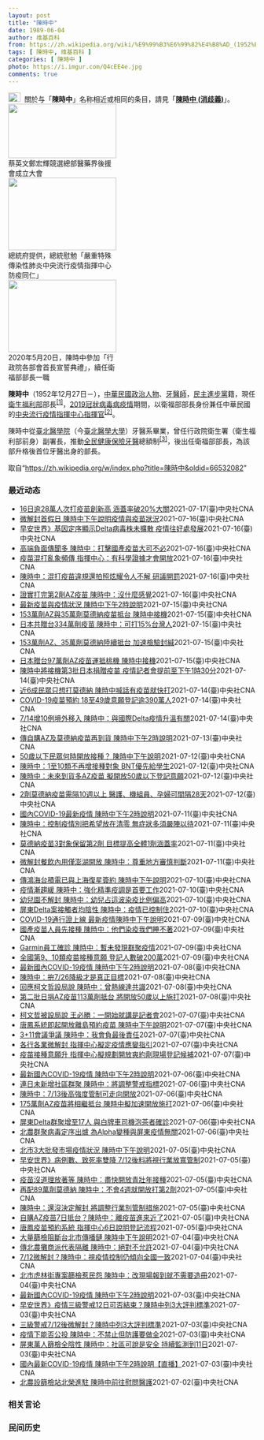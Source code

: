 ```yaml
---
layout: post
title: "陳時中"
date: 1989-06-04
author: 维基百科
from: https://zh.wikipedia.org/wiki/%E9%99%B3%E6%99%82%E4%B8%AD_(1952%E5%B9%B4)
tags: [ 陳時中, 维基百科 ]
categories: [ 陳時中 ]
photo: https://i.imgur.com/Q4cEE4e.jpg
comments: true
---
```

<div class="mw-parser-output">
<div id="noteTA-54dafe5e" class="noteTA"><div class="noteTA-group"><div data-noteta-group-source="module" data-noteta-group="Medicine"></div></div></div>
<div role="note" class="hatnote navigation-not-searchable"><a href="/wiki/Wikipedia:%E6%B6%88%E6%AD%A7%E4%B9%89" title="Wikipedia:消歧义"><img alt="Disambig gray.svg" src="//upload.wikimedia.org/wikipedia/commons/thumb/5/5f/Disambig_gray.svg/25px-Disambig_gray.svg.png" decoding="async" width="25" height="19" srcset="//upload.wikimedia.org/wikipedia/commons/thumb/5/5f/Disambig_gray.svg/38px-Disambig_gray.svg.png 1.5x, //upload.wikimedia.org/wikipedia/commons/thumb/5/5f/Disambig_gray.svg/50px-Disambig_gray.svg.png 2x" data-file-width="220" data-file-height="168"></a>&nbsp;&nbsp;關於与「<b>陳時中</b>」名称相近或相同的条目，請見「<b><a href="/wiki/%E9%99%B3%E6%99%82%E4%B8%AD_(%E6%B6%88%E6%AD%A7%E7%BE%A9)" class="mw-disambig" title="陳時中 (消歧義)">陳時中 (消歧義)</a></b>」。</div>

<div class="thumb tright"><div class="thumbinner" style="width:222px;"><a href="/wiki/File:%E9%84%AD%E5%AE%8F%E8%BC%9D%E8%88%87%E9%86%AB%E6%94%BF%E4%BA%BA%E5%A3%AB%E5%90%88%E7%85%A7.jpg" class="image"><img alt="" src="//upload.wikimedia.org/wikipedia/commons/thumb/e/e0/%E9%84%AD%E5%AE%8F%E8%BC%9D%E8%88%87%E9%86%AB%E6%94%BF%E4%BA%BA%E5%A3%AB%E5%90%88%E7%85%A7.jpg/220px-%E9%84%AD%E5%AE%8F%E8%BC%9D%E8%88%87%E9%86%AB%E6%94%BF%E4%BA%BA%E5%A3%AB%E5%90%88%E7%85%A7.jpg" decoding="async" width="220" height="110" class="thumbimage" srcset="//upload.wikimedia.org/wikipedia/commons/thumb/e/e0/%E9%84%AD%E5%AE%8F%E8%BC%9D%E8%88%87%E9%86%AB%E6%94%BF%E4%BA%BA%E5%A3%AB%E5%90%88%E7%85%A7.jpg/330px-%E9%84%AD%E5%AE%8F%E8%BC%9D%E8%88%87%E9%86%AB%E6%94%BF%E4%BA%BA%E5%A3%AB%E5%90%88%E7%85%A7.jpg 1.5x, //upload.wikimedia.org/wikipedia/commons/thumb/e/e0/%E9%84%AD%E5%AE%8F%E8%BC%9D%E8%88%87%E9%86%AB%E6%94%BF%E4%BA%BA%E5%A3%AB%E5%90%88%E7%85%A7.jpg/440px-%E9%84%AD%E5%AE%8F%E8%BC%9D%E8%88%87%E9%86%AB%E6%94%BF%E4%BA%BA%E5%A3%AB%E5%90%88%E7%85%A7.jpg 2x" data-file-width="4160" data-file-height="2080"></a>  <div class="thumbcaption"><div class="magnify"><a href="/wiki/File:%E9%84%AD%E5%AE%8F%E8%BC%9D%E8%88%87%E9%86%AB%E6%94%BF%E4%BA%BA%E5%A3%AB%E5%90%88%E7%85%A7.jpg" class="internal" title="放大"></a></div>蔡英文鄭宏輝競選總部醫藥界後援會成立大會</div></div></div>
<div class="thumb tright"><div class="thumbinner" style="width:222px;"><a href="/wiki/File:02.07_%E7%B8%BD%E7%B5%B1%E6%85%B0%E5%8B%89%E3%80%8C%E5%9A%B4%E9%87%8D%E7%89%B9%E6%AE%8A%E5%82%B3%E6%9F%93%E6%80%A7%E8%82%BA%E7%82%8E%E4%B8%AD%E5%A4%AE%E6%B5%81%E8%A1%8C%E7%96%AB%E6%83%85%E6%8C%87%E6%8F%AE%E4%B8%AD%E5%BF%83%E9%98%B2%E7%96%AB%E5%90%8C%E4%BB%81%E3%80%8D_(49500116692).jpg" class="image"><img alt="" src="//upload.wikimedia.org/wikipedia/commons/thumb/9/95/02.07_%E7%B8%BD%E7%B5%B1%E6%85%B0%E5%8B%89%E3%80%8C%E5%9A%B4%E9%87%8D%E7%89%B9%E6%AE%8A%E5%82%B3%E6%9F%93%E6%80%A7%E8%82%BA%E7%82%8E%E4%B8%AD%E5%A4%AE%E6%B5%81%E8%A1%8C%E7%96%AB%E6%83%85%E6%8C%87%E6%8F%AE%E4%B8%AD%E5%BF%83%E9%98%B2%E7%96%AB%E5%90%8C%E4%BB%81%E3%80%8D_%2849500116692%29.jpg/220px-02.07_%E7%B8%BD%E7%B5%B1%E6%85%B0%E5%8B%89%E3%80%8C%E5%9A%B4%E9%87%8D%E7%89%B9%E6%AE%8A%E5%82%B3%E6%9F%93%E6%80%A7%E8%82%BA%E7%82%8E%E4%B8%AD%E5%A4%AE%E6%B5%81%E8%A1%8C%E7%96%AB%E6%83%85%E6%8C%87%E6%8F%AE%E4%B8%AD%E5%BF%83%E9%98%B2%E7%96%AB%E5%90%8C%E4%BB%81%E3%80%8D_%2849500116692%29.jpg" decoding="async" width="220" height="147" class="thumbimage" srcset="//upload.wikimedia.org/wikipedia/commons/thumb/9/95/02.07_%E7%B8%BD%E7%B5%B1%E6%85%B0%E5%8B%89%E3%80%8C%E5%9A%B4%E9%87%8D%E7%89%B9%E6%AE%8A%E5%82%B3%E6%9F%93%E6%80%A7%E8%82%BA%E7%82%8E%E4%B8%AD%E5%A4%AE%E6%B5%81%E8%A1%8C%E7%96%AB%E6%83%85%E6%8C%87%E6%8F%AE%E4%B8%AD%E5%BF%83%E9%98%B2%E7%96%AB%E5%90%8C%E4%BB%81%E3%80%8D_%2849500116692%29.jpg/330px-02.07_%E7%B8%BD%E7%B5%B1%E6%85%B0%E5%8B%89%E3%80%8C%E5%9A%B4%E9%87%8D%E7%89%B9%E6%AE%8A%E5%82%B3%E6%9F%93%E6%80%A7%E8%82%BA%E7%82%8E%E4%B8%AD%E5%A4%AE%E6%B5%81%E8%A1%8C%E7%96%AB%E6%83%85%E6%8C%87%E6%8F%AE%E4%B8%AD%E5%BF%83%E9%98%B2%E7%96%AB%E5%90%8C%E4%BB%81%E3%80%8D_%2849500116692%29.jpg 1.5x, //upload.wikimedia.org/wikipedia/commons/thumb/9/95/02.07_%E7%B8%BD%E7%B5%B1%E6%85%B0%E5%8B%89%E3%80%8C%E5%9A%B4%E9%87%8D%E7%89%B9%E6%AE%8A%E5%82%B3%E6%9F%93%E6%80%A7%E8%82%BA%E7%82%8E%E4%B8%AD%E5%A4%AE%E6%B5%81%E8%A1%8C%E7%96%AB%E6%83%85%E6%8C%87%E6%8F%AE%E4%B8%AD%E5%BF%83%E9%98%B2%E7%96%AB%E5%90%8C%E4%BB%81%E3%80%8D_%2849500116692%29.jpg/440px-02.07_%E7%B8%BD%E7%B5%B1%E6%85%B0%E5%8B%89%E3%80%8C%E5%9A%B4%E9%87%8D%E7%89%B9%E6%AE%8A%E5%82%B3%E6%9F%93%E6%80%A7%E8%82%BA%E7%82%8E%E4%B8%AD%E5%A4%AE%E6%B5%81%E8%A1%8C%E7%96%AB%E6%83%85%E6%8C%87%E6%8F%AE%E4%B8%AD%E5%BF%83%E9%98%B2%E7%96%AB%E5%90%8C%E4%BB%81%E3%80%8D_%2849500116692%29.jpg 2x" data-file-width="2048" data-file-height="1365"></a>  <div class="thumbcaption"><div class="magnify"><a href="/wiki/File:02.07_%E7%B8%BD%E7%B5%B1%E6%85%B0%E5%8B%89%E3%80%8C%E5%9A%B4%E9%87%8D%E7%89%B9%E6%AE%8A%E5%82%B3%E6%9F%93%E6%80%A7%E8%82%BA%E7%82%8E%E4%B8%AD%E5%A4%AE%E6%B5%81%E8%A1%8C%E7%96%AB%E6%83%85%E6%8C%87%E6%8F%AE%E4%B8%AD%E5%BF%83%E9%98%B2%E7%96%AB%E5%90%8C%E4%BB%81%E3%80%8D_(49500116692).jpg" class="internal" title="放大"></a></div>總統府提供，總統慰勉「嚴重特殊傳染性肺炎中央流行疫情指揮中心防疫同仁」</div></div></div>
<div class="thumb tright"><div class="thumbinner" style="width:222px;"><a href="/wiki/File:05.20_%E7%B8%BD%E7%B5%B1%E4%B8%BB%E6%8C%81%E3%80%8C%E8%A1%8C%E6%94%BF%E9%99%A2%E5%89%AF%E9%99%A2%E9%95%B7%E6%9A%A8%E5%90%84%E9%83%A8%E6%9C%83%E9%A6%96%E9%95%B7%E5%AE%A3%E8%AA%93%E5%85%B8%E7%A6%AE%E3%80%8D-%E9%99%B3%E6%99%82%E4%B8%AD.jpg" class="image"><img alt="" src="//upload.wikimedia.org/wikipedia/commons/thumb/a/aa/05.20_%E7%B8%BD%E7%B5%B1%E4%B8%BB%E6%8C%81%E3%80%8C%E8%A1%8C%E6%94%BF%E9%99%A2%E5%89%AF%E9%99%A2%E9%95%B7%E6%9A%A8%E5%90%84%E9%83%A8%E6%9C%83%E9%A6%96%E9%95%B7%E5%AE%A3%E8%AA%93%E5%85%B8%E7%A6%AE%E3%80%8D-%E9%99%B3%E6%99%82%E4%B8%AD.jpg/220px-05.20_%E7%B8%BD%E7%B5%B1%E4%B8%BB%E6%8C%81%E3%80%8C%E8%A1%8C%E6%94%BF%E9%99%A2%E5%89%AF%E9%99%A2%E9%95%B7%E6%9A%A8%E5%90%84%E9%83%A8%E6%9C%83%E9%A6%96%E9%95%B7%E5%AE%A3%E8%AA%93%E5%85%B8%E7%A6%AE%E3%80%8D-%E9%99%B3%E6%99%82%E4%B8%AD.jpg" decoding="async" width="220" height="147" class="thumbimage" srcset="//upload.wikimedia.org/wikipedia/commons/thumb/a/aa/05.20_%E7%B8%BD%E7%B5%B1%E4%B8%BB%E6%8C%81%E3%80%8C%E8%A1%8C%E6%94%BF%E9%99%A2%E5%89%AF%E9%99%A2%E9%95%B7%E6%9A%A8%E5%90%84%E9%83%A8%E6%9C%83%E9%A6%96%E9%95%B7%E5%AE%A3%E8%AA%93%E5%85%B8%E7%A6%AE%E3%80%8D-%E9%99%B3%E6%99%82%E4%B8%AD.jpg/330px-05.20_%E7%B8%BD%E7%B5%B1%E4%B8%BB%E6%8C%81%E3%80%8C%E8%A1%8C%E6%94%BF%E9%99%A2%E5%89%AF%E9%99%A2%E9%95%B7%E6%9A%A8%E5%90%84%E9%83%A8%E6%9C%83%E9%A6%96%E9%95%B7%E5%AE%A3%E8%AA%93%E5%85%B8%E7%A6%AE%E3%80%8D-%E9%99%B3%E6%99%82%E4%B8%AD.jpg 1.5x, //upload.wikimedia.org/wikipedia/commons/thumb/a/aa/05.20_%E7%B8%BD%E7%B5%B1%E4%B8%BB%E6%8C%81%E3%80%8C%E8%A1%8C%E6%94%BF%E9%99%A2%E5%89%AF%E9%99%A2%E9%95%B7%E6%9A%A8%E5%90%84%E9%83%A8%E6%9C%83%E9%A6%96%E9%95%B7%E5%AE%A3%E8%AA%93%E5%85%B8%E7%A6%AE%E3%80%8D-%E9%99%B3%E6%99%82%E4%B8%AD.jpg/440px-05.20_%E7%B8%BD%E7%B5%B1%E4%B8%BB%E6%8C%81%E3%80%8C%E8%A1%8C%E6%94%BF%E9%99%A2%E5%89%AF%E9%99%A2%E9%95%B7%E6%9A%A8%E5%90%84%E9%83%A8%E6%9C%83%E9%A6%96%E9%95%B7%E5%AE%A3%E8%AA%93%E5%85%B8%E7%A6%AE%E3%80%8D-%E9%99%B3%E6%99%82%E4%B8%AD.jpg 2x" data-file-width="2508" data-file-height="1672"></a>  <div class="thumbcaption"><div class="magnify"><a href="/wiki/File:05.20_%E7%B8%BD%E7%B5%B1%E4%B8%BB%E6%8C%81%E3%80%8C%E8%A1%8C%E6%94%BF%E9%99%A2%E5%89%AF%E9%99%A2%E9%95%B7%E6%9A%A8%E5%90%84%E9%83%A8%E6%9C%83%E9%A6%96%E9%95%B7%E5%AE%A3%E8%AA%93%E5%85%B8%E7%A6%AE%E3%80%8D-%E9%99%B3%E6%99%82%E4%B8%AD.jpg" class="internal" title="放大"></a></div>2020年5月20日，陳時中參加「行政院各部會首長宣誓典禮」，續任衛福部部長一職</div></div></div>
<p><b>陳時中</b>（1952年12月27日<span class="useeditintro" title="Template:BLP editintro">－</span>），<a href="/wiki/%E4%B8%AD%E8%8F%AF%E6%B0%91%E5%9C%8B" title="中華民國">中華民國</a><a href="/wiki/%E6%94%BF%E6%B2%BB%E4%BA%BA%E7%89%A9" title="政治人物">政治人物</a>、<a href="/wiki/%E7%89%99%E9%86%AB%E5%B8%AB" class="mw-redirect" title="牙醫師">牙醫師</a>，<a href="/wiki/%E6%B0%91%E4%B8%BB%E9%80%B2%E6%AD%A5%E9%BB%A8" title="民主進步黨">民主進步黨</a>籍，現任<a href="/wiki/%E4%B8%AD%E8%8F%AF%E6%B0%91%E5%9C%8B%E8%A1%9B%E7%94%9F%E7%A6%8F%E5%88%A9%E9%83%A8" title="中華民國衛生福利部">衛生福利部</a>部長<sup id="cite_ref-1" class="reference"><a href="#cite_note-1">[1]</a></sup>，<a href="/wiki/2019%E5%86%A0%E7%8B%80%E7%97%85%E6%AF%92%E7%97%85%E8%87%BA%E7%81%A3%E7%96%AB%E6%83%85" title="2019冠狀病毒病臺灣疫情">2019冠狀病毒病疫情</a>期間，以衛福部部長身份兼任中華民國的<a href="/wiki/%E5%9C%8B%E5%AE%B6%E8%A1%9B%E7%94%9F%E6%8C%87%E6%8F%AE%E4%B8%AD%E5%BF%83%E4%B8%AD%E5%A4%AE%E6%B5%81%E8%A1%8C%E7%96%AB%E6%83%85%E6%8C%87%E6%8F%AE%E4%B8%AD%E5%BF%83" title="國家衛生指揮中心中央流行疫情指揮中心">中央流行疫情指揮中心</a><a href="/wiki/%E6%8C%87%E6%8F%AE%E5%AE%98" title="指揮官">指揮官</a><sup id="cite_ref-2" class="reference"><a href="#cite_note-2">[2]</a></sup>。
</p><p>陳時中從<a href="/wiki/%E8%87%BA%E5%8C%97%E9%86%AB%E5%AD%B8%E9%99%A2" class="mw-redirect" title="臺北醫學院">臺北醫學院</a>（今<a href="/wiki/%E8%87%BA%E5%8C%97%E9%86%AB%E5%AD%B8%E5%A4%A7%E5%AD%B8" title="臺北醫學大學">臺北醫學大學</a>）牙醫系畢業，曾任行政院衛生署（衛生福利部前身）副署長，推動<a href="/wiki/%E5%85%A8%E6%B0%91%E5%81%A5%E5%BA%B7%E4%BF%9D%E9%9A%AA" title="全民健康保險">全民健康保險</a><a href="/wiki/%E7%89%99%E9%86%AB" title="牙醫">牙醫</a>總額制<sup id="cite_ref-3" class="reference"><a href="#cite_note-3">[3]</a></sup>，後出任衛福部部長，為該部升格後首位牙醫出身的部長。
</p>
</div><noscript><img src="//zh.wikipedia.org/wiki/Special:CentralAutoLogin/start?type=1x1" alt="" title="" width="1" height="1" style="border: none; position: absolute;"></noscript>
<div class="printfooter">取自“<a dir="ltr" href="https://zh.wikipedia.org/w/index.php?title=陳時中&amp;oldid=66532082">https://zh.wikipedia.org/w/index.php?title=陳時中&amp;oldid=66532082</a>”</div><div id="recent-news"><h3>最近动态</h3><ul><li><a href="https://nodebe4.github.io/waimei/2021-07-17/16%E6%97%A5%E9%80%BE28%E8%90%AC%E4%BA%BA%E6%AC%A1%E6%89%93%E7%96%AB%E8%8B%97%E5%89%B5%E6%96%B0%E9%AB%98-%E6%B6%B5%E8%93%8B%E7%8E%87%E7%A0%B420-%E5%A4%A7%E9%97%9C" title="16日逾28萬人次打疫苗創新高 涵蓋率破20%大關—— 指揮中心指揮官陳時中宣布，16日全台超過28萬人次接種疫苗，再創單日新高，涵蓋率首破20%大關。（中央社檔案照片） （中央社記者張茗喧、江...">16日逾28萬人次打疫苗創新高 涵蓋率破20%大關</a><time>2021-07-17</time><a class="tag">(臺)中央社CNA</a></li>
<li><a href="https://nodebe4.github.io/waimei/2021-07-16/%E5%BE%AE%E8%A7%A3%E5%B0%81%E9%A6%96%E5%81%87%E6%97%A5-%E9%99%B3%E6%99%82%E4%B8%AD%E4%B8%8B%E5%8D%88%E8%AA%AA%E6%98%8E%E7%96%AB%E6%83%85%E8%88%87%E7%96%AB%E8%8B%97%E7%8B%80%E6%B3%81" title="微解封首假日 陳時中下午說明疫情與疫苗狀況—— （中央社記者江慧珺台北17日電）疫情警戒第3級微解封後迎來首個週末假日，部分景點降載開放，最新疫情狀況與疫苗接種進展，中央流行疫情指揮中心指揮官陳...">微解封首假日  陳時中下午說明疫情與疫苗狀況</a><time>2021-07-16</time><a class="tag">(臺)中央社CNA</a></li>
<li><a href="https://nodebe4.github.io/waimei/2021-07-16/%E6%97%A9%E5%AE%89%E4%B8%96%E7%95%8C-%E5%9F%BA%E5%9B%A0%E5%AE%9A%E5%BA%8F%E9%A1%AF%E7%A4%BADelta%E7%97%85%E6%AF%92%E6%A0%AA%E6%9C%AA%E6%93%B4%E6%95%A3-%E7%96%AB%E6%83%85%E5%BE%80%E5%A5%BD%E8%99%95%E7%99%BC%E5%B1%95" title="早安世界》基因定序顯示Delta病毒株未擴散 疫情往好處發展—— 疫情指揮官陳時中16日表示，這幾天個案數雖有波動，但整體疫情趨勢在往好的地方發展。圖為15日台北市民眾在花博爭艷館接種疫苗。（中...">早安世界》基因定序顯示Delta病毒株未擴散 疫情往好處發展</a><time>2021-07-16</time><a class="tag">(臺)中央社CNA</a></li>
<li><a href="https://nodebe4.github.io/waimei/2021-07-16/%E9%AB%98%E7%AB%AF%E8%B2%A0%E9%9D%A2%E5%82%B3%E8%81%9E%E5%A4%9A-%E9%99%B3%E6%99%82%E4%B8%AD-%E6%89%93%E6%93%8A%E5%9C%8B%E7%94%A2%E7%96%AB%E8%8B%97%E5%A4%A7%E5%8F%AF%E4%B8%8D%E5%BF%85" title="高端負面傳聞多 陳時中：打擊國產疫苗大可不必—— （中央社記者江慧珺、張茗喧台北16日電）高端疫苗負面傳聞不斷，指揮中心指揮官陳時中今天表示，國產疫苗是否通過EUA由專業判定，但要打擊國產疫苗大...">高端負面傳聞多 陳時中：打擊國產疫苗大可不必</a><time>2021-07-16</time><a class="tag">(臺)中央社CNA</a></li>
<li><a href="https://nodebe4.github.io/waimei/2021-07-16/%E7%96%AB%E8%8B%97%E6%B7%B7%E6%89%93%E4%BA%82%E8%B1%A1%E9%A0%BB%E5%82%B3-%E6%8C%87%E6%8F%AE%E4%B8%AD%E5%BF%83-%E6%9C%89%E7%A7%91%E5%AD%B8%E8%AD%89%E6%93%9A%E6%89%8D%E6%9C%83%E9%96%8B%E6%94%BE" title="疫苗混打亂象頻傳 指揮中心：有科學證據才會開放—— 疫苗混打亂象頻傳，對於外界質疑指揮中心對於醫界呼籲開放混打疫苗的意見「已讀不回」，指揮官陳時中16日強調相關研究都在進行，有科學證據才會開放。...">疫苗混打亂象頻傳 指揮中心：有科學證據才會開放</a><time>2021-07-16</time><a class="tag">(臺)中央社CNA</a></li>
<li><a href="https://nodebe4.github.io/waimei/2021-07-16/%E9%99%B3%E6%99%82%E4%B8%AD-%E6%B7%B7%E6%89%93%E7%96%AB%E8%8B%97%E9%81%95%E8%A6%8F%E9%82%84%E6%8B%8D%E7%85%A7%E7%82%AB%E8%80%80%E4%BB%A4%E4%BA%BA%E4%B8%8D%E8%A7%A3-%E7%A0%94%E8%AD%B0%E9%96%8B%E7%BD%B0" title="陳時中：混打疫苗違規還拍照炫耀令人不解 研議開罰—— 防疫計程車司機違規混打，甚至上網炫耀自己「紅了」。指揮官陳時中（圖）16日表示，法制單位正在研議相關罰則，民眾打疫苗務必守規矩，不要增加施打...">陳時中：混打疫苗違規還拍照炫耀令人不解 研議開罰</a><time>2021-07-16</time><a class="tag">(臺)中央社CNA</a></li>
<li><a href="https://nodebe4.github.io/waimei/2021-07-16/%E8%AD%89%E5%AF%A6%E6%89%93%E5%AE%8C%E7%AC%AC2%E5%8A%91AZ%E7%96%AB%E8%8B%97-%E9%99%B3%E6%99%82%E4%B8%AD-%E6%B2%92%E4%BB%80%E9%BA%BC%E6%84%9F%E8%A6%BA" title="證實打完第2劑AZ疫苗 陳時中：沒什麼感覺—— （中央社記者張茗喧、江慧珺台北16日電）指揮中心指揮官陳時中繼3月22日接種首劑AZ疫苗，歷經近4個月，今天總算接種第2劑。陳時中說，這次打完沒什...">證實打完第2劑AZ疫苗 陳時中：沒什麼感覺</a><time>2021-07-16</time><a class="tag">(臺)中央社CNA</a></li>
<li><a href="https://nodebe4.github.io/waimei/2021-07-15/%E6%9C%80%E6%96%B0%E7%96%AB%E8%8B%97%E8%88%87%E7%96%AB%E6%83%85%E7%8B%80%E6%B3%81-%E9%99%B3%E6%99%82%E4%B8%AD%E4%B8%8B%E5%8D%882%E6%99%82%E8%AA%AA%E6%98%8E" title="最新疫苗與疫情狀況 陳時中下午2時說明—— （中央社記者江慧珺台北16日電）台灣取得COVID-19疫苗有新進展，斯洛伐克將捐贈1萬劑疫苗給台灣；台灣尚未開放疫苗混打，卻陸續發生闖關案例，最新疫...">最新疫苗與疫情狀況  陳時中下午2時說明</a><time>2021-07-15</time><a class="tag">(臺)中央社CNA</a></li>
<li><a href="https://nodebe4.github.io/waimei/2021-07-15/153%E8%90%AC%E5%8A%91AZ%E8%88%8735%E8%90%AC%E5%8A%91%E8%8E%AB%E5%BE%B7%E7%B4%8D%E7%96%AB%E8%8B%97%E6%8A%B5%E5%8F%B0-%E9%99%B3%E6%99%82%E4%B8%AD%E6%8E%A5%E6%A9%9F" title="153萬劑AZ與35萬劑莫德納疫苗抵台 陳時中接機—— 台灣自行購買的莫德納疫苗，最新一批35萬劑15日下午運抵桃園國際機場，衛福部長陳時中（右2）、桃園市長鄭文燦（左2）等人前往接機，視察相關...">153萬劑AZ與35萬劑莫德納疫苗抵台 陳時中接機</a><time>2021-07-15</time><a class="tag">(臺)中央社CNA</a></li>
<li><a href="https://nodebe4.github.io/waimei/2021-07-15/%E6%97%A5%E6%9C%AC%E5%85%B1%E8%B4%88%E5%8F%B0334%E8%90%AC%E5%8A%91%E7%96%AB%E8%8B%97-%E9%99%B3%E6%99%82%E4%B8%AD-%E5%8F%AF%E6%89%9315-%E5%8F%B0%E7%81%A3%E4%BA%BA" title="日本共贈台334萬劑疫苗 陳時中：可打15%台灣人—— 日本政府第3度捐贈台灣AZ疫苗約97萬劑，15日下午運抵桃園機場，由地勤人員進行卸貨及驗放作業。中央社記者吳睿騏桃園機場攝 110年7月1...">日本共贈台334萬劑疫苗 陳時中：可打15%台灣人</a><time>2021-07-15</time><a class="tag">(臺)中央社CNA</a></li>
<li><a href="https://nodebe4.github.io/waimei/2021-07-15/153%E8%90%AC%E5%8A%91AZ-35%E8%90%AC%E5%8A%91%E8%8E%AB%E5%BE%B7%E7%B4%8D%E9%99%B8%E7%BA%8C%E6%8A%B5%E5%8F%B0-%E5%8A%A0%E9%80%9F%E6%AA%A2%E9%A9%97%E5%B0%81%E7%B7%98" title="153萬劑AZ、35萬劑莫德納陸續抵台 加速檢驗封緘—— 日本贈台第3批約97萬劑AZ疫苗15日下午運抵桃園國際機場，中央流行疫情指揮中心指揮官陳時中（中）也親自前往接機。中央社記者吳睿騏桃園機...">153萬劑AZ、35萬劑莫德納陸續抵台 加速檢驗封緘</a><time>2021-07-15</time><a class="tag">(臺)中央社CNA</a></li>
<li><a href="https://nodebe4.github.io/waimei/2021-07-15/%E6%97%A5%E6%9C%AC%E8%B4%88%E5%8F%B097%E8%90%AC%E5%8A%91AZ%E7%96%AB%E8%8B%97%E9%81%8B%E6%8A%B5%E6%A1%83%E6%A9%9F-%E9%99%B3%E6%99%82%E4%B8%AD%E6%8E%A5%E6%A9%9F" title="日本贈台97萬劑AZ疫苗運抵桃機 陳時中接機—— 日本無償提供給台灣的第3批阿斯特捷利康（AstraZeneca,AZ）疫苗約97萬劑，15日載運疫苗的飛機從東京成田機場起飛，下午運抵台灣。這些...">日本贈台97萬劑AZ疫苗運抵桃機 陳時中接機</a><time>2021-07-15</time><a class="tag">(臺)中央社CNA</a></li>
<li><a href="https://nodebe4.github.io/waimei/2021-07-14/%E9%99%B3%E6%99%82%E4%B8%AD%E5%B0%87%E6%8E%A5%E6%A9%9F%E7%AC%AC3%E6%89%B9%E6%97%A5%E6%9C%AC%E6%8D%90%E8%B4%88%E7%96%AB%E8%8B%97-%E7%96%AB%E6%83%85%E8%A8%98%E8%80%85%E6%9C%83%E6%8F%90%E5%89%8D%E8%87%B3%E4%B8%8B%E5%8D%881%E6%99%8230%E5%88%86" title="陳時中將接機第3批日本捐贈疫苗 疫情記者會提前至下午1時30分—— 日本3度捐贈的AZ疫苗15日下午將運送來台，中央流行疫情指揮中心指揮官陳時中將親自率隊前往接機。（圖取自facebook.co...">陳時中將接機第3批日本捐贈疫苗 疫情記者會提前至下午1時30分</a><time>2021-07-14</time><a class="tag">(臺)中央社CNA</a></li>
<li><a href="https://nodebe4.github.io/waimei/2021-07-14/%E8%BF%916%E6%88%90%E6%B0%91%E7%9C%BE%E5%8F%AA%E6%83%B3%E6%89%93%E8%8E%AB%E5%BE%B7%E7%B4%8D-%E9%99%B3%E6%99%82%E4%B8%AD%E5%96%8A%E8%A9%B1%E6%9C%89%E7%96%AB%E8%8B%97%E5%B0%B1%E5%BF%AB%E6%89%93" title="近6成民眾只想打莫德納 陳時中喊話有疫苗就快打—— 根據指揮中心公布的疫苗接種意願登記，有超過59%民眾只願打莫德納疫苗；指揮官陳時中14日呼籲有疫苗就盡快施打。（指揮中心提供） （中央社記者張...">近6成民眾只想打莫德納  陳時中喊話有疫苗就快打</a><time>2021-07-14</time><a class="tag">(臺)中央社CNA</a></li>
<li><a href="https://nodebe4.github.io/waimei/2021-07-14/COVID-19%E7%96%AB%E8%8B%97%E9%A0%90%E7%B4%84-18%E8%87%B349%E6%AD%B2%E6%84%8F%E9%A1%98%E7%99%BB%E8%A8%98%E9%80%BE390%E8%90%AC%E4%BA%BA" title="COVID-19疫苗預約 18至49歲意願登記逾390萬人—— COVID-19疫苗預約平台13日起開放滿18歲以上民眾意願登記，指揮中心指揮官陳時中表示，截至14日下午1時，18至49歲已逾3...">COVID-19疫苗預約 18至49歲意願登記逾390萬人</a><time>2021-07-14</time><a class="tag">(臺)中央社CNA</a></li>
<li><a href="https://nodebe4.github.io/waimei/2021-07-14/7-14%E5%A2%9E10%E4%BE%8B%E5%A2%83%E5%A4%96%E7%A7%BB%E5%85%A5-%E9%99%B3%E6%99%82%E4%B8%AD-%E8%88%87%E5%9C%8B%E9%9A%9BDelta%E7%96%AB%E6%83%85%E5%8D%87%E6%BA%AB%E6%9C%89%E9%97%9C" title="7/14增10例境外移入 陳時中：與國際Delta疫情升溫有關—— 國內新增17例本土病例及10例境外移入，疫情指揮官陳時中表示，14日本土病例數為三級警戒以來最低，境外移入增加與國際Delta...">7/14增10例境外移入 陳時中：與國際Delta疫情升溫有關</a><time>2021-07-14</time><a class="tag">(臺)中央社CNA</a></li>
<li><a href="https://nodebe4.github.io/waimei/2021-07-13/%E5%82%B3%E8%87%AA%E8%B3%BCAZ%E5%8F%8A%E8%8E%AB%E5%BE%B7%E7%B4%8D%E7%96%AB%E8%8B%97%E5%86%8D%E5%88%B0%E8%B2%A8-%E9%99%B3%E6%99%82%E4%B8%AD%E4%B8%8B%E5%8D%882%E6%99%82%E8%AA%AA%E6%98%8E" title="傳自購AZ及莫德納疫苗再到貨 陳時中下午2時說明—— （中央社記者陳婕翎台北14日電）國內COVID-19疫苗陸續到貨，日本第3度捐贈的AZ疫苗明天（15日）抵台，據自由時報指出，國內自購AZ疫...">傳自購AZ及莫德納疫苗再到貨 陳時中下午2時說明</a><time>2021-07-13</time><a class="tag">(臺)中央社CNA</a></li>
<li><a href="https://nodebe4.github.io/waimei/2021-07-12/50%E6%AD%B2%E4%BB%A5%E4%B8%8B%E6%B0%91%E7%9C%BE%E4%BD%95%E6%99%82%E9%96%8B%E6%94%BE%E6%8E%A5%E7%A8%AE-%E9%99%B3%E6%99%82%E4%B8%AD%E4%B8%8B%E5%8D%88%E8%AA%AA%E6%98%8E" title="50歲以下民眾何時開放接種？ 陳時中下午說明—— （中央社記者陳婕翎台北13日電）COVID-19疫苗預約平台今起開放所有18歲以上民眾登記意願，未來3週內只打AZ疫苗，該階段是否可能開放50歲...">50歲以下民眾何時開放接種？ 陳時中下午說明</a><time>2021-07-12</time><a class="tag">(臺)中央社CNA</a></li>
<li><a href="https://nodebe4.github.io/waimei/2021-07-12/%E9%99%B3%E6%99%82%E4%B8%AD-1%E8%87%B310%E9%A1%9E%E4%B8%8D%E5%86%8D%E5%A2%9E%E6%8E%A5%E7%A8%AE%E5%B0%8D%E8%B1%A1-BNT%E5%84%AA%E5%85%88%E7%B5%A6%E5%AD%B8%E7%94%9F" title="陳時中：1至10類不再增接種對象 BNT優先給學生—— 指揮中心指揮官陳時中12日表示，BNT疫苗將優先保留給學生使用。圖為5月2日四技二專統測考生戴口罩應考。（中央社檔案照片） （中央社記者陳...">陳時中：1至10類不再增接種對象 BNT優先給學生</a><time>2021-07-12</time><a class="tag">(臺)中央社CNA</a></li>
<li><a href="https://nodebe4.github.io/waimei/2021-07-12/%E9%99%B3%E6%99%82%E4%B8%AD-%E6%9C%AA%E4%BE%86%E5%88%B0%E8%B2%A8%E5%A4%9AAZ%E7%96%AB%E8%8B%97-%E6%93%AC%E9%96%8B%E6%94%BE50%E6%AD%B2%E4%BB%A5%E4%B8%8B%E7%99%BB%E8%A8%98%E6%84%8F%E9%A1%98" title="陳時中：未來到貨多AZ疫苗 擬開放50歲以下登記意願—— 指揮中心指揮官陳時中12日公布，下一波到貨疫苗基本上以AZ疫苗（圖）為主，擬儘速開放50歲以下登記意願。（中央社檔案照片） （中央社記者...">陳時中：未來到貨多AZ疫苗 擬開放50歲以下登記意願</a><time>2021-07-12</time><a class="tag">(臺)中央社CNA</a></li>
<li><a href="https://nodebe4.github.io/waimei/2021-07-12/2%E5%8A%91%E8%8E%AB%E5%BE%B7%E7%B4%8D%E7%96%AB%E8%8B%97%E9%9C%80%E9%9A%9410%E9%80%B1%E4%BB%A5%E4%B8%8A-%E9%86%AB%E8%AD%B7-%E6%A9%9F%E7%B5%84%E5%93%A1-%E5%AD%95%E5%A9%A6%E5%8F%AF%E9%96%93%E9%9A%9428%E5%A4%A9" title="2劑莫德納疫苗需隔10週以上 醫護、機組員、孕婦可間隔28天—— 指揮中心指揮官陳時中表示，2劑莫德納疫苗原則需間隔10週以上，但醫護人員、機組人員及孕婦3類對象可間隔28天接種第2劑。（中央社...">2劑莫德納疫苗需隔10週以上 醫護、機組員、孕婦可間隔28天</a><time>2021-07-12</time><a class="tag">(臺)中央社CNA</a></li>
<li><a href="https://nodebe4.github.io/waimei/2021-07-11/%E5%9C%8B%E5%85%A7COVID-19%E6%9C%80%E6%96%B0%E7%96%AB%E6%83%85-%E9%99%B3%E6%99%82%E4%B8%AD%E4%B8%8B%E5%8D%882%E6%99%82%E8%AA%AA%E6%98%8E" title="國內COVID-19最新疫情 陳時中下午2時說明—— （中央社記者陳婕翎台北12日電）台積電與鴻海正式宣布，分別捐贈500萬劑BNT疫苗防疫用，BNT疫苗是唯一12歲以上可打的武漢肺炎疫苗，學生...">國內COVID-19最新疫情 陳時中下午2時說明</a><time>2021-07-11</time><a class="tag">(臺)中央社CNA</a></li>
<li><a href="https://nodebe4.github.io/waimei/2021-07-11/%E9%99%B3%E6%99%82%E4%B8%AD-%E6%8E%A7%E5%88%B6%E7%96%AB%E6%83%85%E5%88%A5%E6%8A%8A%E5%B8%8C%E6%9C%9B%E6%94%BE%E5%9C%A8%E6%B8%85%E9%9B%B6-%E7%84%A1%E7%97%87%E7%8B%80%E5%A4%9A%E9%A0%88%E5%9A%B4%E9%99%A3%E4%BB%A5%E5%BE%85" title="陳時中：控制疫情別把希望放在清零 無症狀多須嚴陣以待—— 國內疫情趨緩，指揮中心指揮官陳時中11日表示，仍有隱藏無症狀感染者，故別把希望放在清零，特別是雙北個案多，須嚴陣以待。圖為10日台北信義...">陳時中：控制疫情別把希望放在清零 無症狀多須嚴陣以待</a><time>2021-07-11</time><a class="tag">(臺)中央社CNA</a></li>
<li><a href="https://nodebe4.github.io/waimei/2021-07-11/%E8%8E%AB%E5%BE%B7%E7%B4%8D%E7%96%AB%E8%8B%973%E5%B0%8D%E8%B1%A1%E4%BF%9D%E7%95%99%E7%AC%AC2%E5%8A%91-%E7%9B%AE%E6%A8%99%E6%8F%90%E9%AB%98%E5%85%A8%E9%AB%941%E5%8A%91%E6%B6%B5%E8%93%8B%E7%8E%87" title="莫德納疫苗3對象保留第2劑 目標提高全體1劑涵蓋率—— 國內莫德納疫苗到貨330萬劑，目前近半數疫苗已施打，指揮中心指揮官陳時中11日表示，提高全體第1劑接種率是目標，但會保留第2劑莫德納疫苗給...">莫德納疫苗3對象保留第2劑 目標提高全體1劑涵蓋率</a><time>2021-07-11</time><a class="tag">(臺)中央社CNA</a></li>
<li><a href="https://nodebe4.github.io/waimei/2021-07-11/%E5%BE%AE%E8%A7%A3%E5%B0%81%E9%A4%90%E9%A3%B2%E5%85%A7%E7%94%A8%E5%83%85%E6%BE%8E%E6%B9%96%E9%96%8B%E6%94%BE-%E9%99%B3%E6%99%82%E4%B8%AD-%E5%B0%8A%E9%87%8D%E5%9C%B0%E6%96%B9%E5%AF%A9%E6%85%8E%E5%88%A4%E6%96%B7" title="微解封餐飲內用僅澎湖開放 陳時中：尊重地方審慎判斷—— 疫情三級警戒延長至26日，中央同意部分場所「微解封」，但全台僅剩澎湖開放餐飲內用。指揮中心指揮官陳時中11日表示，尊重地方審慎判斷。（中央...">微解封餐飲內用僅澎湖開放 陳時中：尊重地方審慎判斷</a><time>2021-07-11</time><a class="tag">(臺)中央社CNA</a></li>
<li><a href="https://nodebe4.github.io/waimei/2021-07-10/%E5%82%B3%E9%B4%BB%E6%B5%B7%E5%8F%B0%E7%A9%8D%E9%9B%BB%E5%B7%B2%E8%88%87%E4%B8%8A%E6%B5%B7%E5%BE%A9%E6%98%9F%E7%B0%BD%E7%B4%84-%E9%99%B3%E6%99%82%E4%B8%AD%E4%B8%8B%E5%8D%88%E8%AA%AA%E6%98%8E" title="傳鴻海台積電已與上海復星簽約 陳時中下午說明—— （中央社記者陳婕翎台北11日電）國內多家媒體今天引用中國官媒新華社報導指稱，台積電及鴻海集團創辦人郭台銘的永齡基金會9日已與上海復星醫藥簽訂BN...">傳鴻海台積電已與上海復星簽約  陳時中下午說明</a><time>2021-07-10</time><a class="tag">(臺)中央社CNA</a></li>
<li><a href="https://nodebe4.github.io/waimei/2021-07-10/%E7%96%AB%E6%83%85%E6%BC%B8%E8%B6%A8%E7%B7%A9-%E9%99%B3%E6%99%82%E4%B8%AD-%E5%BC%B7%E5%8C%96%E7%B2%BE%E6%BA%96%E7%96%AB%E8%AA%BF%E6%98%AF%E9%A6%96%E8%A6%81%E5%B7%A5%E4%BD%9C" title="疫情漸趨緩 陳時中：強化精準疫調是首要工作—— （中央社記者張茗喧、江慧珺台北10日電）國內今天新增31例武漢肺炎本土病例，指揮中心指揮官陳時中說，近期疫情雖趨緩，但就像從低分要達到80分很容易...">疫情漸趨緩 陳時中：強化精準疫調是首要工作</a><time>2021-07-10</time><a class="tag">(臺)中央社CNA</a></li>
<li><a href="https://nodebe4.github.io/waimei/2021-07-10/%E5%B9%BC%E5%85%92%E5%9C%92%E4%B8%8D%E8%A7%A3%E5%B0%81-%E9%99%B3%E6%99%82%E4%B8%AD-%E5%B9%BC%E5%85%92%E5%8D%A0%E9%80%99%E6%B3%A2%E6%9F%93%E7%96%AB%E6%AF%94%E4%BE%8B%E5%81%8F%E9%AB%98" title="幼兒園不解封 陳時中：幼兒占這波染疫比例偏高—— 指揮中心指揮官陳時中10日解釋，5月底以來0到6歲幼兒染疫比例偏高，孩童防疫落實也很困難，因此才未開放幼兒園。（中央社檔案照片） （中央社記者張...">幼兒園不解封 陳時中：幼兒占這波染疫比例偏高</a><time>2021-07-10</time><a class="tag">(臺)中央社CNA</a></li>
<li><a href="https://nodebe4.github.io/waimei/2021-07-10/%E5%B1%8F%E6%9D%B1Delta%E6%A1%88%E6%8E%A5%E8%A7%B8%E8%80%85%E5%9D%87%E9%99%B0%E6%80%A7-%E9%99%B3%E6%99%82%E4%B8%AD-%E7%96%AB%E6%83%85%E5%B7%B2%E6%8E%A7%E5%88%B6%E4%BD%8F" title="屏東Delta案接觸者均陰性 陳時中：疫情已控制住—— 指揮中心指揮官陳時中10日表示，屏東群聚個案數維持17人，醫院、社區人員篩檢結果均陰性，研判疫情已經控制住。（指揮中心提供） （中央社記者...">屏東Delta案接觸者均陰性 陳時中：疫情已控制住</a><time>2021-07-10</time><a class="tag">(臺)中央社CNA</a></li>
<li><a href="https://nodebe4.github.io/waimei/2021-07-09/COVID-19%E9%80%9A%E8%A1%8C%E8%AD%89%E4%B8%8A%E7%B7%9A-%E6%9C%80%E6%96%B0%E7%96%AB%E6%83%85%E9%99%B3%E6%99%82%E4%B8%AD%E4%B8%8B%E5%8D%88%E8%AA%AA%E6%98%8E" title="COVID-19通行證上線 最新疫情陳時中下午說明—— （中央社記者江慧珺台北10日電）因應未來解封，衛福部健保署整合疫苗接種與病毒檢測，推出COVID-19通行證，宛如國內疫苗護照，最新疫情與...">COVID-19通行證上線  最新疫情陳時中下午說明</a><time>2021-07-09</time><a class="tag">(臺)中央社CNA</a></li>
<li><a href="https://nodebe4.github.io/waimei/2021-07-09/%E5%9C%8B%E7%94%A2%E7%96%AB%E8%8B%97%E4%BA%BA%E5%93%A1%E5%85%88%E6%8E%A5%E7%A8%AE-%E9%99%B3%E6%99%82%E4%B8%AD-%E4%BB%96%E5%80%91%E6%9F%93%E7%96%AB%E6%88%91%E5%80%91%E7%9D%A1%E4%B8%8D%E8%91%97" title="國產疫苗人員先接種 陳時中：他們染疫我們睡不著—— 「疫苗生產及疫苗倉儲物流人員」納入第2類疫苗接種對象引發質疑。指揮官陳時中9日表示，疫苗相關人員萬一染疫，事關重大，指揮中心團隊大概會睡不著。...">國產疫苗人員先接種 陳時中：他們染疫我們睡不著</a><time>2021-07-09</time><a class="tag">(臺)中央社CNA</a></li>
<li><a href="https://nodebe4.github.io/waimei/2021-07-09/Garmin%E5%93%A1%E5%B7%A5%E7%A2%BA%E8%A8%BA-%E9%99%B3%E6%99%82%E4%B8%AD-%E6%9A%AB%E6%9C%AA%E7%99%BC%E7%8F%BE%E7%BE%A4%E8%81%9A%E7%96%AB%E6%83%85" title="Garmin員工確診 陳時中：暫未發現群聚疫情—— 智慧穿戴品牌Garmin位於桃園的廠區（圖）出現確診個案，指揮中心指揮官陳時中9日說，初步篩檢沒看到新增陽性個案，也暫無群聚，但須等檢驗完才能...">Garmin員工確診  陳時中：暫未發現群聚疫情</a><time>2021-07-09</time><a class="tag">(臺)中央社CNA</a></li>
<li><a href="https://nodebe4.github.io/waimei/2021-07-09/%E5%85%A8%E5%9C%8B%E7%AC%AC9-10%E9%A1%9E%E7%96%AB%E8%8B%97%E6%8E%A5%E7%A8%AE%E6%84%8F%E9%A1%98-%E7%99%BB%E8%A8%98%E4%BA%BA%E6%95%B8%E7%A0%B4200%E8%90%AC" title="全國第9、10類疫苗接種意願 登記人數破200萬—— （中央社記者張茗喧、江慧珺台北9日電）指揮中心昨晚開放全國第9、10類接種對象登記疫苗接種意願，指揮中心指揮官陳時中今天表示，截至目前，已有...">全國第9、10類疫苗接種意願 登記人數破200萬</a><time>2021-07-09</time><a class="tag">(臺)中央社CNA</a></li>
<li><a href="https://nodebe4.github.io/waimei/2021-07-08/%E6%9C%80%E6%96%B0%E5%9C%8B%E5%85%A7COVID-19%E7%96%AB%E6%83%85-%E9%99%B3%E6%99%82%E4%B8%AD%E4%B8%8B%E5%8D%882%E6%99%82%E8%AA%AA%E6%98%8E" title="最新國內COVID-19疫情 陳時中下午2時說明—— 指揮中心指揮官陳時中9日下午2時記者會說明疫情狀況。（中央社檔案照片） （中央社記者江慧珺、張茗喧台北9日電）國內疫情趨緩，13日起部分場所...">最新國內COVID-19疫情 陳時中下午2時說明</a><time>2021-07-08</time><a class="tag">(臺)中央社CNA</a></li>
<li><a href="https://nodebe4.github.io/waimei/2021-07-08/%E9%99%B3%E6%99%82%E4%B8%AD-%E6%8B%9A7-26%E9%99%8D%E7%B4%9A%E6%89%8D%E6%98%AF%E7%9C%9F%E6%AD%A3%E7%9B%AE%E6%A8%99" title="陳時中：拚7/26降級才是真正目標—— 指揮中心指揮官陳時中表示，全國力拚26日降級才是真正目標。（指揮中心提供） （中央社記者陳婕翎、張茗喧台北8日電）全台疫情三級警戒4度延期至26日，雖餐飲...">陳時中：拚7/26降級才是真正目標</a><time>2021-07-08</time><a class="tag">(臺)中央社CNA</a></li>
<li><a href="https://nodebe4.github.io/waimei/2021-07-08/%E5%9B%9E%E6%87%89%E6%9F%AF%E6%96%87%E5%93%B2%E8%A8%AD%E5%B1%80%E8%AA%AA-%E9%99%B3%E6%99%82%E4%B8%AD-%E6%9B%BE%E7%86%B1%E7%B7%9A%E9%81%94%E5%85%B1%E8%AD%98" title="回應柯文哲設局說 陳時中：曾熱線達共識—— 指揮中心指揮官陳時中（左）8日表示，與台北市長柯文哲（右）兩人曾直接通話，雙方對成立聯合前進指揮所達成共識，並決定2日在環南市場舉行記者會。圖為當天記...">回應柯文哲設局說 陳時中：曾熱線達共識</a><time>2021-07-08</time><a class="tag">(臺)中央社CNA</a></li>
<li><a href="https://nodebe4.github.io/waimei/2021-07-08/%E7%AC%AC%E4%BA%8C%E6%89%B9%E6%97%A5%E6%8D%90AZ%E7%96%AB%E8%8B%97113%E8%90%AC%E5%8A%91%E6%8A%B5%E5%8F%B0-%E5%B0%87%E9%96%8B%E6%94%BE50%E6%AD%B2%E4%BB%A5%E4%B8%8A%E6%96%BD%E6%89%93" title="第二批日捐AZ疫苗113萬劑抵台 將開放50歲以上施打—— （中央社記者陳婕翎、張茗喧台北8日電）中央流行疫情指揮中心指揮官陳時中今天下午表示，第二批日捐AZ 疫苗113萬劑下午已運抵台灣，陳時...">第二批日捐AZ疫苗113萬劑抵台 將開放50歲以上施打</a><time>2021-07-08</time><a class="tag">(臺)中央社CNA</a></li>
<li><a href="https://nodebe4.github.io/waimei/2021-07-07/%E6%9F%AF%E6%96%87%E5%93%B2%E8%A2%AB%E8%A8%AD%E5%B1%80%E8%AA%AA-%E7%8E%8B%E5%BF%85%E5%8B%9D-%E4%B8%80%E9%96%8B%E5%A7%8B%E5%B0%B1%E8%AC%9B%E6%98%AF%E8%A8%98%E8%80%85%E6%9C%83" title="柯文哲被設局說 王必勝：一開始就講是記者會—— 台北市長柯文哲（前右）7日稱日前與中央去環南市場視察是「被設局」。圖前左為中央流行疫情指揮中心指揮官陳時中。（中央社檔案照片 （中央社記者陳怡璇台...">柯文哲被設局說  王必勝：一開始就講是記者會</a><time>2021-07-07</time><a class="tag">(臺)中央社CNA</a></li>
<li><a href="https://nodebe4.github.io/waimei/2021-07-07/%E5%94%90%E9%B3%B3%E7%B3%BB%E7%B5%B1%E5%8D%B3%E8%B5%B7%E9%96%8B%E6%94%BE%E9%9B%A2%E5%B3%B6%E9%A0%90%E7%B4%84%E7%96%AB%E8%8B%97-%E9%99%B3%E6%99%82%E4%B8%AD%E4%B8%8B%E5%8D%88%E8%AA%AA%E6%98%8E" title="唐鳳系統即起開放離島預約疫苗 陳時中下午說明—— （中央社記者陳婕翎台北8日電）行政院政委唐鳳規劃武漢肺炎疫苗預約平台，昨天首次收單162萬多人登記意願，今天上午10時起開放已登記5178名離島...">唐鳳系統即起開放離島預約疫苗 陳時中下午說明</a><time>2021-07-07</time><a class="tag">(臺)中央社CNA</a></li>
<li><a href="https://nodebe4.github.io/waimei/2021-07-07/3+11%E6%9C%83%E8%AD%B0%E7%88%AD%E8%AD%B0-%E9%99%B3%E6%99%82%E4%B8%AD-%E6%88%91%E6%9C%83%E8%B2%A0%E6%9C%80%E5%BE%8C%E8%B2%AC%E4%BB%BB" title="3+11會議爭議 陳時中：我會負最後責任—— （中央社記者陳婕翎、張茗喧台北7日電）武漢肺炎疫情延燒，部份矛頭指向機組員「3+11」隔離政策，近日又傳出專家會議沒討論該議題。指揮中心指揮官陳時中...">3+11會議爭議 陳時中：我會負最後責任</a><time>2021-07-07</time><a class="tag">(臺)中央社CNA</a></li>
<li><a href="https://nodebe4.github.io/waimei/2021-07-07/%E5%90%84%E8%A1%8C%E5%90%84%E6%A5%AD%E5%BE%AE%E8%A7%A3%E5%B0%81-%E6%8C%87%E6%8F%AE%E4%B8%AD%E5%BF%83%E6%93%AC%E5%AE%9A%E7%96%AB%E6%83%85%E6%87%89%E8%AE%8A%E6%8C%87%E5%BC%95" title="各行各業微解封 指揮中心擬定疫情應變指引—— （中央社記者陳婕翎、張茗喧台北7日電）國內武漢肺炎疫情趨緩，連續多天不明感染源個案少於10例，指揮中心規劃7月13日後放寬高強度管制，指揮官陳時中今...">各行各業微解封 指揮中心擬定疫情應變指引</a><time>2021-07-07</time><a class="tag">(臺)中央社CNA</a></li>
<li><a href="https://nodebe4.github.io/waimei/2021-07-07/%E7%96%AB%E8%8B%97%E6%8E%A5%E7%A8%AE%E6%84%8F%E9%A1%98%E5%8D%87-%E6%8C%87%E6%8F%AE%E4%B8%AD%E5%BF%83%E6%93%AC%E8%A6%8F%E5%8A%83%E9%96%8B%E6%94%BE%E7%88%BD%E7%B4%84%E5%8A%91%E7%8F%BE%E5%A0%B4%E7%99%BB%E8%A8%98%E5%80%99%E8%A3%9C" title="疫苗接種意願升 指揮中心擬規劃開放爽約劑現場登記候補—— 民眾接種武漢肺炎疫苗意願提升，有醫師建議比照殘劑開放預約爽約劑，指揮中心指揮官陳時中7日表示，擬規劃現場補登記。圖為高雄市6日持續針對高...">疫苗接種意願升 指揮中心擬規劃開放爽約劑現場登記候補</a><time>2021-07-07</time><a class="tag">(臺)中央社CNA</a></li>
<li><a href="https://nodebe4.github.io/waimei/2021-07-06/%E6%9C%80%E6%96%B0%E5%9C%8B%E5%85%A7COVID-19%E7%96%AB%E6%83%85-%E9%99%B3%E6%99%82%E4%B8%AD%E4%B8%8B%E5%8D%882%E6%99%82%E8%AA%AA%E6%98%8E" title="最新國內COVID-19疫情 陳時中下午2時說明—— 台北市環南市場先前驗出不少PCR陽性，市府7日在雙園國中設篩檢站，讓環南市場從業人員、周邊里民等前來篩檢。國軍化學兵進行場域消毒。中央社記者...">最新國內COVID-19疫情 陳時中下午2時說明</a><time>2021-07-06</time><a class="tag">(臺)中央社CNA</a></li>
<li><a href="https://nodebe4.github.io/waimei/2021-07-06/%E9%80%A3%E6%97%A5%E6%9C%AA%E6%96%B0%E5%A2%9E%E7%A4%BE%E5%8D%80%E7%BE%A4%E8%81%9A-%E9%99%B3%E6%99%82%E4%B8%AD-%E5%B0%87%E8%AA%BF%E6%95%B4%E8%AD%A6%E6%88%92%E6%8C%87%E6%A8%99" title="連日未新增社區群聚 陳時中：將調整警戒指標—— （中央社記者江慧珺、陳婕翎台北6日電）武漢肺炎本土疫情逐漸緩和，已連續數天未新增社區群聚，不明感染源也低於10例。指揮中心指揮官陳時中今天表示，為...">連日未新增社區群聚 陳時中：將調整警戒指標</a><time>2021-07-06</time><a class="tag">(臺)中央社CNA</a></li>
<li><a href="https://nodebe4.github.io/waimei/2021-07-06/%E9%99%B3%E6%99%82%E4%B8%AD-7-13%E5%BE%8C%E9%AB%98%E5%BC%B7%E5%BA%A6%E7%AE%A1%E5%88%B6%E5%8F%AF%E8%B5%B0%E5%90%91%E9%96%8B%E6%94%BE" title="陳時中：7/13後高強度管制可走向開放—— 中央流行疫情指揮中心指揮官陳時中6日表示，經大規模篩檢、匡列隔離後，初步研判國內疫情相對安全。（中央社檔案照片） （中央社記者陳婕翎、江慧珺台北6日電...">陳時中：7/13後高強度管制可走向開放</a><time>2021-07-06</time><a class="tag">(臺)中央社CNA</a></li>
<li><a href="https://nodebe4.github.io/waimei/2021-07-06/175%E8%90%AC%E5%8A%91AZ%E7%96%AB%E8%8B%97%E5%B0%87%E7%9B%B8%E7%B9%BC%E6%8A%B5%E5%8F%B0-%E9%99%B3%E6%99%82%E4%B8%AD%E6%93%AC%E5%8A%A0%E9%80%9F%E9%96%8B%E6%94%BE%E6%96%BD%E6%89%93" title="175萬劑AZ疫苗將相繼抵台 陳時中擬加速開放施打—— 指揮中心指揮官陳時中6日證實，62萬劑自購AZ疫苗將於7日抵台。（中央社檔案照片） （中央社記者陳婕翎、江慧珺台北6日電）指揮中心指揮官陳...">175萬劑AZ疫苗將相繼抵台 陳時中擬加速開放施打</a><time>2021-07-06</time><a class="tag">(臺)中央社CNA</a></li>
<li><a href="https://nodebe4.github.io/waimei/2021-07-06/%E5%B1%8F%E6%9D%B1Delta%E7%BE%A4%E8%81%9A%E5%A2%9E%E8%87%B317%E4%BA%BA-%E8%88%87%E7%99%BD%E7%89%8C%E8%BB%8A%E5%8F%B8%E6%A9%9F%E6%B3%A1%E8%8C%B6%E8%80%85%E7%A2%BA%E8%A8%BA" title="屏東Delta群聚增至17人 與白牌車司機泡茶者確診—— 疫情指揮中心指揮官陳時中6日宣布，屏東Delta群聚新增1名個案（案15184），曾與白牌車司機（案14298）一起泡茶，群聚案截至目前...">屏東Delta群聚增至17人 與白牌車司機泡茶者確診</a><time>2021-07-06</time><a class="tag">(臺)中央社CNA</a></li>
<li><a href="https://nodebe4.github.io/waimei/2021-07-06/%E5%8C%97%E8%BE%B2%E7%BE%A4%E8%81%9A%E7%97%85%E6%AF%92%E5%AE%9A%E5%BA%8F%E5%87%BA%E7%88%90-%E7%82%BAAlpha%E8%AE%8A%E7%A8%AE%E8%88%87%E5%B1%8F%E6%9D%B1%E7%96%AB%E6%83%85%E7%84%A1%E9%97%9C" title="北農群聚病毒定序出爐 為Alpha變種與屏東疫情無關—— （中央社記者陳婕翎、江慧珺台北6日電）指揮中心指揮官陳時中今天宣布，北農及環南市場群聚事件基因定序出爐，為最早在英國發現的Alpha變種...">北農群聚病毒定序出爐 為Alpha變種與屏東疫情無關</a><time>2021-07-06</time><a class="tag">(臺)中央社CNA</a></li>
<li><a href="https://nodebe4.github.io/waimei/2021-07-05/%E5%8C%97%E5%B8%823%E5%A4%A7%E6%89%B9%E7%99%BC%E5%B8%82%E5%A0%B4%E7%96%AB%E6%83%85%E7%8B%80%E6%B3%81-%E9%99%B3%E6%99%82%E4%B8%AD%E4%B8%8B%E5%8D%88%E8%AA%AA%E6%98%8E" title="北市3大批發市場疫情狀況 陳時中下午說明—— （中央社記者陳婕翎台北6日電）國內武漢肺炎（2019冠狀病毒疾病，COVID-19）疫情有趨緩跡象，但台北市持續有群聚傳出，3大批發市場疫情對社區影...">北市3大批發市場疫情狀況  陳時中下午說明</a><time>2021-07-05</time><a class="tag">(臺)中央社CNA</a></li>
<li><a href="https://nodebe4.github.io/waimei/2021-07-05/%E6%97%A9%E5%AE%89%E4%B8%96%E7%95%8C-%E7%97%85%E4%BE%8B%E6%95%B8-%E8%87%B4%E6%AD%BB%E7%8E%87%E9%9B%99%E9%99%8D-7-12%E5%BE%8C%E6%96%99%E5%B0%87%E8%A6%96%E8%A1%8C%E6%A5%AD%E6%94%BE%E5%AF%AC%E7%AE%A1%E5%88%B6" title="早安世界》病例數、致死率雙降 7/12後料將視行業放寬管制—— 對於12日之後解除3級警戒的可能性，疫情指揮官陳時中5日表示，目前尚無決定，但中央會調整行業別管制措施，準備相關規劃。圖為餐飲店家...">早安世界》病例數、致死率雙降 7/12後料將視行業放寬管制</a><time>2021-07-05</time><a class="tag">(臺)中央社CNA</a></li>
<li><a href="https://nodebe4.github.io/waimei/2021-07-05/%E7%96%AB%E8%8B%97%E6%B2%92%E9%81%93%E7%90%86%E6%94%BE%E8%91%97%E7%AD%89-%E9%99%B3%E6%99%82%E4%B8%AD-%E7%9B%A1%E5%BF%AB%E9%96%8B%E6%94%BE%E9%9D%92%E5%A3%AF%E5%B9%B4%E6%8E%A5%E7%A8%AE" title="疫苗沒道理放著等 陳時中：盡快開放青壯年接種—— （中央社記者江慧珺、陳婕翎台北5日電）指揮中心指揮官陳時中今天表示，現有疫苗可涵蓋大部分的高齡與風險人員，且AZ疫苗也有剩餘，疫苗沒道理放著等，...">疫苗沒道理放著等 陳時中：盡快開放青壯年接種</a><time>2021-07-05</time><a class="tag">(臺)中央社CNA</a></li>
<li><a href="https://nodebe4.github.io/waimei/2021-07-05/%E5%86%8D%E9%85%8D89%E8%90%AC%E5%8A%91%E8%8E%AB%E5%BE%B7%E7%B4%8D-%E9%99%B3%E6%99%82%E4%B8%AD-%E4%B8%8D%E6%9C%834%E9%80%B1%E5%B0%B1%E9%96%8B%E6%94%BE%E6%89%93%E7%AC%AC2%E5%8A%91" title="再配89萬劑莫德納 陳時中：不會4週就開放打第2劑—— 指揮中心5日將再配發89萬3900劑莫德納疫苗至地方政府。（指揮中心提供） （中央社記者陳婕翎、江慧珺台北5日電）指揮中心今天將再配發89...">再配89萬劑莫德納 陳時中：不會4週就開放打第2劑</a><time>2021-07-05</time><a class="tag">(臺)中央社CNA</a></li>
<li><a href="https://nodebe4.github.io/waimei/2021-07-05/%E9%99%B3%E6%99%82%E4%B8%AD-%E9%82%84%E6%B2%92%E6%B1%BA%E5%AE%9A%E8%A7%A3%E5%B0%81-%E5%B0%87%E8%AA%BF%E6%95%B4%E8%A1%8C%E6%A5%AD%E5%88%A5%E7%AE%A1%E5%88%B6%E6%8E%AA%E6%96%BD" title="陳時中：還沒決定解封 將調整行業別管制措施—— 全台疫情警戒第三級已3度延長至7月12日，各界關心「712解禁」可能，指揮中心指揮官陳時中5日表示，目前還沒決定要解封。圖為餐飲店家在鐵捲門貼上「...">陳時中：還沒決定解封  將調整行業別管制措施</a><time>2021-07-05</time><a class="tag">(臺)中央社CNA</a></li>
<li><a href="https://nodebe4.github.io/waimei/2021-07-05/%E8%87%AA%E8%B3%BCAZ%E7%96%AB%E8%8B%977%E6%97%A5%E6%8A%B5%E5%8F%B0-%E9%99%B3%E6%99%82%E4%B8%AD-%E9%9B%A2%E7%96%AB%E8%8B%97%E9%80%B2%E4%BE%86%E8%BF%91%E4%BA%86" title="自購AZ疫苗7日抵台？陳時中：離疫苗進來近了—— 有多家媒體報導，華航班機7日從泰國載運自購AZ疫苗抵台，指揮中心指揮官陳時中5日低調回應，有疫苗就會報告，「離疫苗進來近了。」（指揮中心提供） ...">自購AZ疫苗7日抵台？陳時中：離疫苗進來近了</a><time>2021-07-05</time><a class="tag">(臺)中央社CNA</a></li>
<li><a href="https://nodebe4.github.io/waimei/2021-07-05/%E5%94%90%E9%B3%B3%E7%96%AB%E8%8B%97%E9%A0%90%E7%B4%84%E7%B3%BB%E7%B5%B1-%E6%8C%87%E6%8F%AE%E4%B8%AD%E5%BF%836%E6%97%A5%E8%AA%AA%E6%98%8E%E7%99%BB%E8%A8%98%E6%B5%81%E7%A8%8B" title="唐鳳疫苗預約系統 指揮中心6日說明登記流程—— 指揮中心指揮官陳時中5日公布，由行政院政務委員唐鳳規畫的COVID-19疫苗預約平台系統將上路，將於6日說明登記預約流程。圖為醫護人員用針筒抽取疫...">唐鳳疫苗預約系統 指揮中心6日說明登記流程</a><time>2021-07-05</time><a class="tag">(臺)中央社CNA</a></li>
<li><a href="https://nodebe4.github.io/waimei/2021-07-04/%E5%A4%A7%E9%87%8F%E7%AF%A9%E6%AA%A2%E9%98%BB%E6%96%B7%E5%8F%B0%E5%8C%97%E5%B8%82%E5%82%B3%E6%92%AD%E9%8F%88-%E9%99%B3%E6%99%82%E4%B8%AD%E4%B8%8B%E5%8D%88%E8%AA%AA%E6%98%8E" title="大量篩檢阻斷台北市傳播鏈 陳時中下午說明—— （中央社記者陳婕翎台北5日電）武漢肺炎疫情有趨緩跡象，但台北市持續有染疫事件傳出，成單日新增個案數最多地區，指揮中心盼大量篩檢阻斷台北市傳播鏈，指揮...">大量篩檢阻斷台北市傳播鏈 陳時中下午說明</a><time>2021-07-04</time><a class="tag">(臺)中央社CNA</a></li>
<li><a href="https://nodebe4.github.io/waimei/2021-07-04/%E5%82%B3%E5%8C%97%E8%BE%B2%E6%94%A4%E5%95%86%E6%B4%BE%E4%BB%A3%E8%A1%A8%E9%9A%94%E9%9B%A2-%E9%99%B3%E6%99%82%E4%B8%AD-%E7%B5%95%E5%B0%8D%E4%B8%8D%E5%85%81%E8%A8%B1" title="傳北農攤商派代表隔離 陳時中：絕對不允許—— 有議員指出北農攤商稱「派代表隔離就好」。指揮中心指揮官陳時中4日強調，此舉絕對不允許，若相關人員不配合匡列隔離措施，將有罰則。圖為第一果菜批發市場6...">傳北農攤商派代表隔離 陳時中：絕對不允許</a><time>2021-07-04</time><a class="tag">(臺)中央社CNA</a></li>
<li><a href="https://nodebe4.github.io/waimei/2021-07-04/7-12%E5%BE%AE%E8%A7%A3%E5%B0%81-%E9%99%B3%E6%99%82%E4%B8%AD-%E8%A6%96%E7%96%AB%E6%83%85%E6%8E%A7%E5%88%B6%E4%BB%8D%E5%82%BE%E5%90%91%E5%85%A8%E5%9C%8B%E4%B8%80%E8%87%B4" title="7/12微解封？陳時中：視疫情控制仍傾向全國一致—— 台北3大批發市場武漢肺炎疫情蠢蠢欲動，各界關注12日微解封可能性。指揮中心指揮官陳時中4日重申，解封視疫情控制情況，仍傾向全國一致。圖為台北...">7/12微解封？陳時中：視疫情控制仍傾向全國一致</a><time>2021-07-04</time><a class="tag">(臺)中央社CNA</a></li>
<li><a href="https://nodebe4.github.io/waimei/2021-07-04/%E5%8C%97%E5%B8%82%E8%99%8E%E6%9E%97%E8%A1%97%E5%B0%88%E6%A1%88%E7%AF%A9%E6%AA%A2%E6%83%B9%E6%B0%91%E6%80%A8-%E9%99%B3%E6%99%82%E4%B8%AD-%E6%94%B9%E7%8F%BE%E5%A0%B4%E5%A0%B1%E5%88%B0%E5%B0%B1%E4%B8%8D%E9%9C%80%E8%A6%81%E9%80%A0%E5%86%8A" title="北市虎林街專案篩檢惹民怨 陳時中：改現場報到就不需要造冊—— 台北市虎林街、永春市場一帶出現COVID-19零星感染，台北市政府4日啟動「虎林專案」，在永吉國小設置篩檢站，前往篩檢的民眾大排長龍...">北市虎林街專案篩檢惹民怨 陳時中：改現場報到就不需要造冊</a><time>2021-07-04</time><a class="tag">(臺)中央社CNA</a></li>
<li><a href="https://nodebe4.github.io/waimei/2021-07-03/%E6%9C%80%E6%96%B0%E5%9C%8B%E5%85%A7COVID-19%E7%96%AB%E6%83%85-%E9%99%B3%E6%99%82%E4%B8%AD%E4%B8%8B%E5%8D%882%E6%99%82%E8%AA%AA%E6%98%8E" title="最新國內COVID-19疫情 陳時中下午2時說明—— （中央社記者陳婕翎台北4日電）台北市3批發市場爆發疫情，累計約200人確診，市長柯文哲點名虎林街、永春市場周遭為熱區，啟動「虎林專案」。指揮...">最新國內COVID-19疫情 陳時中下午2時說明</a><time>2021-07-03</time><a class="tag">(臺)中央社CNA</a></li>
<li><a href="https://nodebe4.github.io/waimei/2021-07-03/%E6%97%A9%E5%AE%89%E4%B8%96%E7%95%8C-%E7%96%AB%E6%83%85%E4%B8%89%E7%B4%9A%E8%AD%A6%E6%88%9212%E6%97%A5%E5%8F%AF%E5%90%A6%E7%B5%90%E6%9D%9F-%E9%99%B3%E6%99%82%E4%B8%AD%E5%88%973%E5%A4%A7%E8%A9%95%E5%88%A4%E6%A8%99%E6%BA%96" title="早安世界》疫情三級警戒12日可否結束？陳時中列3大評判標準—— 外界關心三級警戒在12日之後能否「微解封」，疫情指揮官陳時中3日說，評判標準除疫情外，還要看全民警覺心與應變作為的速度。圖為台北寧...">早安世界》疫情三級警戒12日可否結束？陳時中列3大評判標準</a><time>2021-07-03</time><a class="tag">(臺)中央社CNA</a></li>
<li><a href="https://nodebe4.github.io/waimei/2021-07-03/%E4%B8%89%E7%B4%9A%E8%AD%A6%E6%88%927-12%E5%BE%8C%E5%BE%AE%E8%A7%A3%E5%B0%81-%E9%99%B3%E6%99%82%E4%B8%AD%E5%88%973%E5%A4%A7%E8%A9%95%E5%88%A4%E6%A8%99%E6%BA%96" title="三級警戒7/12後微解封？陳時中列3大評判標準—— 外界關心三級警戒12日後能否「微解封」，疫情指揮中心指揮官陳時中3日說，評判標準除疫情外，還要看全民警覺心與應變作為的速度。圖為台北寧夏夜市「...">三級警戒7/12後微解封？陳時中列3大評判標準</a><time>2021-07-03</time><a class="tag">(臺)中央社CNA</a></li>
<li><a href="https://nodebe4.github.io/waimei/2021-07-03/%E7%96%AB%E6%83%85%E4%B8%8B%E8%83%BD%E5%90%A6%E5%85%AC%E6%8A%95-%E9%99%B3%E6%99%82%E4%B8%AD-%E4%B8%8D%E7%A6%81%E6%AD%A2%E4%BD%86%E9%98%B2%E8%AD%B7%E8%A6%81%E5%81%9A%E5%85%A8" title="疫情下能否公投 陳時中：不禁止但防護要做全—— 疫情指揮中心指揮官陳時中3日表示，無論全國性及地方性公民投票都涉及公民權益，如果非必要，指揮中心不會禁止，但防護措施一定要做全。圖為乘客進出北捷戴...">疫情下能否公投 陳時中：不禁止但防護要做全</a><time>2021-07-03</time><a class="tag">(臺)中央社CNA</a></li>
<li><a href="https://nodebe4.github.io/waimei/2021-07-03/%E5%B1%8F%E6%9D%B1%E8%90%AC%E4%BA%BA%E7%AF%A9%E6%AA%A2%E5%85%A8%E9%99%B0%E6%80%A7-%E9%99%B3%E6%99%82%E4%B8%AD-%E7%A4%BE%E5%8D%80%E5%8F%AF%E8%AA%AA%E6%98%AF%E5%AE%89%E5%85%A8-%E6%8C%81%E7%BA%8C%E7%9B%A3%E6%B8%AC%E5%88%B011%E6%97%A5" title="屏東萬人篩檢全陰性 陳時中：社區可說是安全 持續監測到11日—— 屏東Delta群聚疫情降溫，指揮中心指揮官陳時中3日表示，目前所有接觸者已匡列差不多，社區採檢1.2萬人也都是陰性。（指揮中心提...">屏東萬人篩檢全陰性 陳時中：社區可說是安全 持續監測到11日</a><time>2021-07-03</time><a class="tag">(臺)中央社CNA</a></li>
<li><a href="https://nodebe4.github.io/waimei/2021-07-03/%E5%9C%8B%E5%85%A7%E6%9C%80%E6%96%B0COVID-19%E7%96%AB%E6%83%85-%E9%99%B3%E6%99%82%E4%B8%AD%E4%B8%8B%E5%8D%882%E6%99%82%E8%AA%AA%E6%98%8E-%E7%9B%B4%E6%92%AD" title="國內最新COVID-19疫情 陳時中下午2時說明【直播】—— 影片來源：衛生福利部疾病管制署 （中央社記者陳怡璇、江慧珺台北3日電）台北市政府今天證實，台北市批發市場增5人確診武漢肺炎（2019...">國內最新COVID-19疫情 陳時中下午2時說明【直播】</a><time>2021-07-03</time><a class="tag">(臺)中央社CNA</a></li>
<li><a href="https://nodebe4.github.io/waimei/2021-07-02/%E5%8C%97%E8%BE%B2%E8%A8%AD%E7%AF%A9%E6%AA%A2%E7%AB%99%E5%8C%97%E6%A6%AE%E9%80%B2%E9%A7%90-%E9%99%B3%E6%99%82%E4%B8%AD%E5%89%8D%E5%BE%80%E6%85%B0%E5%95%8F%E9%86%AB%E8%AD%B7" title="北農設篩檢站北榮進駐 陳時中前往慰問醫護—— （中央社記者劉建邦、江慧珺台北3日電）台北市政府在台北農產運銷股份有限公司第一果菜批發市場設篩檢站，北榮進駐。疫情指揮中心指揮官陳時中今天上午前往慰...">北農設篩檢站北榮進駐 陳時中前往慰問醫護</a><time>2021-07-02</time><a class="tag">(臺)中央社CNA</a></li>
</ul></div><div id="open-opinion"><h3>相关言论</h3><ul></ul></div><div id="mjls-record"><h3>民间历史</h3><ul></ul></div>